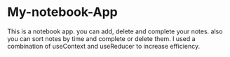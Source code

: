 # My-notebook-App
This is  a notebook app. you can add, delete and complete your notes. also you can sort notes by time and complete or delete them.
I used a combination of useContext and useReducer to increase efficiency.
